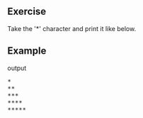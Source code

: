 ## Exercise

Take the '*' character and print it like below.

## Example

output
<pre>
*
**
***
****
*****
</pre>